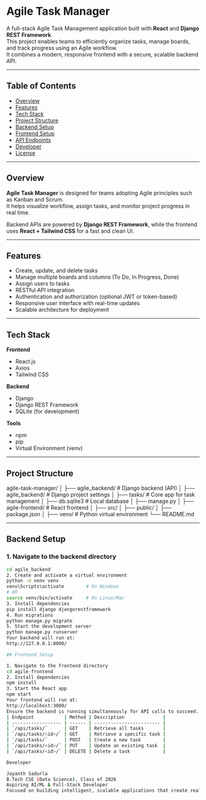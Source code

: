 # Agile Task Manager

A full-stack Agile Task Management application built with **React** and **Django REST Framework**.  
This project enables teams to efficiently organize tasks, manage boards, and track progress using an Agile workflow.  
It combines a modern, responsive frontend with a secure, scalable backend API.

---

## Table of Contents
- [Overview](#overview)
- [Features](#features)
- [Tech Stack](#tech-stack)
- [Project Structure](#project-structure)
- [Backend Setup](#backend-setup)
- [Frontend Setup](#frontend-setup)
- [API Endpoints](#api-endpoints)
- [Developer](#developer)
- [License](#license)

---

## Overview

**Agile Task Manager** is designed for teams adopting Agile principles such as Kanban and Scrum.  
It helps visualize workflow, assign tasks, and monitor project progress in real time.

Backend APIs are powered by **Django REST Framework**, while the frontend uses **React + Tailwind CSS** for a fast and clean UI.

---

## Features

- Create, update, and delete tasks  
- Manage multiple boards and columns (To Do, In Progress, Done)  
- Assign users to tasks  
- RESTful API integration  
- Authentication and authorization (optional JWT or token-based)  
- Responsive user interface with real-time updates  
- Scalable architecture for deployment

---

## Tech Stack

**Frontend**
- React.js  
- Axios  
- Tailwind CSS  

**Backend**
- Django  
- Django REST Framework  
- SQLite (for development)

**Tools**
- npm  
- pip  
- Virtual Environment (venv)

---

## Project Structure
agile-task-manager/
│
├── agile_backend/ # Django backend (API)
│ ├── agile_backend/ # Django project settings
│ ├── tasks/ # Core app for task management
│ ├── db.sqlite3 # Local database
│ ├── manage.py
│
├── agile-frontend/ # React frontend
│ ├── src/
│ ├── public/
│ ├── package.json
│
├── venv/ # Python virtual environment
└── README.md


---

## Backend Setup

### 1. Navigate to the backend directory
```bash
cd agile_backend
2. Create and activate a virtual environment
python -m venv venv
venv\Scripts\activate        # On Windows
# OR
source venv/bin/activate     # On Linux/Mac
3. Install dependencies
pip install django djangorestframework
4. Run migrations
python manage.py migrate
5. Start the development server
python manage.py runserver
Your backend will run at:
http://127.0.0.1:8000/

## Frontend Setup

1. Navigate to the frontend directory
cd agile-frontend
2. Install dependencies
npm install
3. Start the React app
npm start
Your frontend will run at:
http://localhost:3000/
Ensure the backend is running simultaneously for API calls to succeed.
| Endpoint           | Method | Description              |
| ------------------ | ------ | ------------------------ |
| `/api/tasks/`      | GET    | Retrieve all tasks       |
| `/api/tasks/<id>/` | GET    | Retrieve a specific task |
| `/api/tasks/`      | POST   | Create a new task        |
| `/api/tasks/<id>/` | PUT    | Update an existing task  |
| `/api/tasks/<id>/` | DELETE | Delete a task            |

Developer

Jayanth Sadurla
B.Tech CSE (Data Science), Class of 2026
Aspiring AI/ML & Full-Stack Developer
Focused on building intelligent, scalable applications that create real-world impact.
